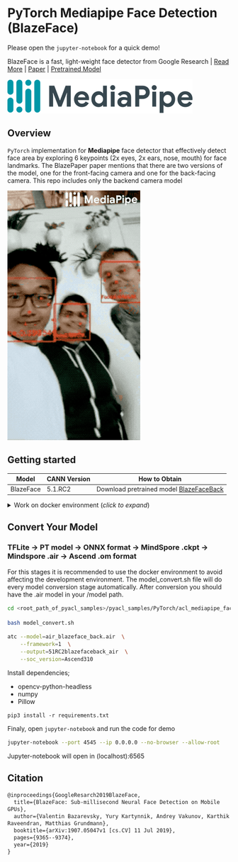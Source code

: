 # PyTorch Mediapipe Face Detection (BlazeFace)
Please open the `jupyter-notebook` for a quick demo!

BlazeFace is a fast, light-weight face detector from Google Research | [Read More](https://sites.google.com/view/perception-cv4arvr/blazeface) | [Paper](https://arxiv.org/abs/1907.05047) | [Pretrained Model](https://github.com/google/mediapipe/raw/v0.7.12/mediapipe/models/face_detection_back.tflite)

<img alt="teaser" src="./figures/mediapipe_small.png">

## Overview
`PyTorch` implementation for **Mediapipe** face detector that effectively detect face area by exploring 6 keypoints (2x eyes, 2x ears, nose, mouth) for face landmarks.
The BlazePaper paper mentions that there are two versions of the model, one for the front-facing camera and one for the back-facing camera. This repo includes only the backend camera model

<img alt="teaser" src="./figures/face_detection_android_gpu.gif">

## Getting started

| **Model** | **CANN Version** | **How to Obtain** |
|---|---|---|
| BlazeFace| 5.1.RC2  | Download pretrained model [BlazeFaceBack](https://github.com/google/mediapipe/raw/v0.7.12/mediapipe/models/face_detection_back.tflite)

<details> <summary> Work on docker environment (<i>click to expand</i>)</summary>

Start your docker environment.

```bash
sudo docker run -it -u root --rm --name mediapipeInfer -p 6565:4545 \
--device=/dev/davinci0 \
--device=/dev/davinci_manager \
--device=/dev/devmm_svm \
--device=/dev/hisi_hdc \
-v /usr/local/dcmi:/usr/local/dcmi \
-v /PATH/pyacl_samples:/workspace/pyacl_samples \
-v /usr/local/bin/npu-smi:/usr/local/bin/npu-smi \
-v /usr/local/Ascend/driver:/usr/local/Ascend/driver \
ascendhub.huawei.com/public-ascendhub/infer-modelzoo:22.0.RC2 /bin/bash
```

```bash
rm -rf /usr/local/python3.9.2

wget https://www.python.org/ftp/python/3.7.5/Python-3.7.5.tgz --no-check-certificate && \
    tar -zxvf Python-3.7.5.tgz && \
    cd Python-3.7.5 && \
    ./configure --prefix=/usr/local/python3.7.5 --enable-loadable-sqlite-extensions --enable-shared && make -j && make install && \
    cd .. && \
    rm -r -d Python-3.7.5 && rm Python-3.7.5.tgz && \
    export LD_LIBRARY_PATH=/usr/local/python3.7.5/lib:$LD_LIBRARY_PATH && \
    export PATH=/usr/local/python3.7.5/bin:$PATH

pip3 install --upgrade pip
pip3 install attrs numpy decorator sympy cffi pyyaml pathlib2 psutil protobuf scipy requests absl-py jupyter jupyterlab sympy
```
```bash
apt-get update && apt-get install -y --no-install-recommends \
        gcc \
        g++ \
        make \
        cmake \
        zlib1g \
        zlib1g-dev \
        openssl \
        libsqlite3-dev \
        libssl-dev \
        libffi-dev \
        unzip \
        pciutils \
        net-tools \
        libblas-dev \
        gfortran \
        libblas3 \
        libopenblas-dev \
        libbz2-dev \
        build-essential \
        git \
        && \
    apt-get clean && \
    rm -rf /var/lib/apt/lists/*
```
</details>

## Convert Your Model

### TFLite -> PT model -> ONNX format -> MindSpore .ckpt -> Mindspore .air -> Ascend .om format

For this stages it is recommended to use the docker environment to avoid affecting the development environment. The model_convert.sh file will do every model conversion stage automatically. After conversion you should have the .air model in your /model path.

```bash
cd <root_path_of_pyacl_samples>/pyacl_samples/PyTorch/acl_mediapipe_face_detec/model

bash model_convert.sh
```

```bash
atc --model=air_blazeface_back.air  \
    --framework=1  \
    --output=51RC2blazefaceback_air  \
    --soc_version=Ascend310
```

Install dependencies;
- opencv-python-headless
- numpy
- Pillow

```
pip3 install -r requirements.txt
```

Finaly, open `jupyter-notebook` and run the code for demo

```bash
jupyter-notebook --port 4545 --ip 0.0.0.0 --no-browser --allow-root
```

Jupyter-notebook will open in (localhost):6565

## Citation
```
@inproceedings{GoogleResarch2019BlazeFace,
  title={BlazeFace: Sub-millisecond Neural Face Detection on Mobile GPUs},
  author={Valentin Bazarevsky, Yury Kartynnik, Andrey Vakunov, Karthik Raveendran, Matthias Grundmann},
  booktitle={arXiv:1907.05047v1 [cs.CV] 11 Jul 2019},
  pages={9365--9374},
  year={2019}
}
```